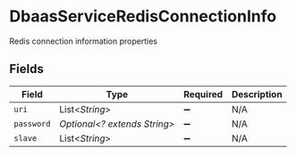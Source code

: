 # DbaasServiceRedisConnectionInfo

Redis connection information properties


## Fields

| Field                        | Type                         | Required                     | Description                  |
| ---------------------------- | ---------------------------- | ---------------------------- | ---------------------------- |
| `uri`                        | List<*String*>               | :heavy_minus_sign:           | N/A                          |
| `password`                   | *Optional<? extends String>* | :heavy_minus_sign:           | N/A                          |
| `slave`                      | List<*String*>               | :heavy_minus_sign:           | N/A                          |